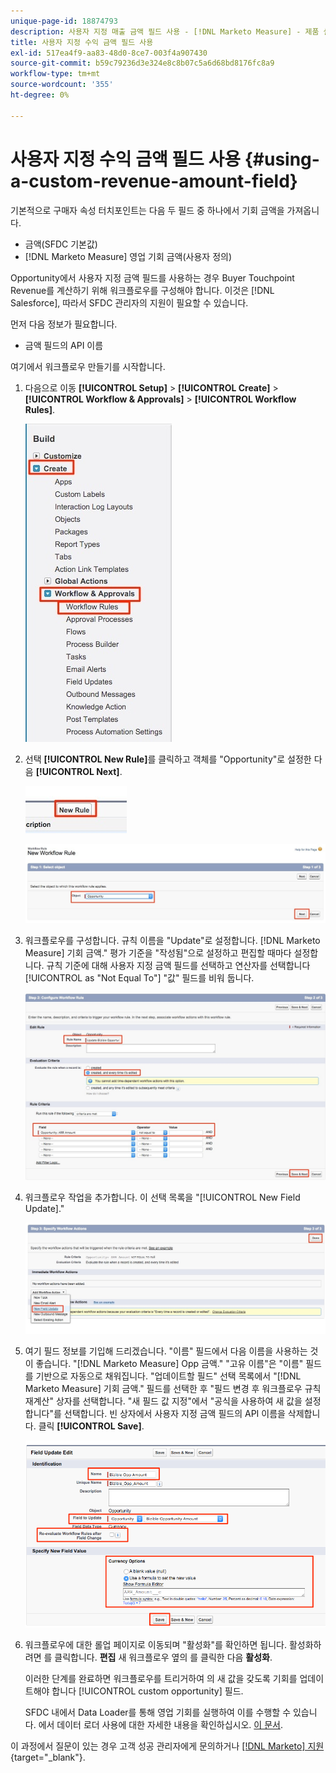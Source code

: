 ```yaml
---
unique-page-id: 18874793
description: 사용자 지정 매출 금액 필드 사용 - [!DNL Marketo Measure] - 제품 설명서
title: 사용자 지정 수익 금액 필드 사용
exl-id: 517ea4f9-aa83-48d0-8ce7-003f4a907430
source-git-commit: b59c79236d3e324e8c8b07c5a6d68bd8176fc8a9
workflow-type: tm+mt
source-wordcount: '355'
ht-degree: 0%

---
```


# 사용자 지정 수익 금액 필드 사용 {#using-a-custom-revenue-amount-field}

기본적으로 구매자 속성 터치포인트는 다음 두 필드 중 하나에서 기회 금액을 가져옵니다.

* 금액(SFDC 기본값)
* [!DNL Marketo Measure] 영업 기회 금액(사용자 정의)

Opportunity에서 사용자 지정 금액 필드를 사용하는 경우 Buyer Touchpoint Revenue를 계산하기 위해 워크플로우를 구성해야 합니다. 이것은 [!DNL Salesforce], 따라서 SFDC 관리자의 지원이 필요할 수 있습니다.

먼저 다음 정보가 필요합니다.

* 금액 필드의 API 이름

여기에서 워크플로우 만들기를 시작합니다.

1. 다음으로 이동 **[!UICONTROL Setup]** > **[!UICONTROL Create]** > **[!UICONTROL Workflow & Approvals]** > **[!UICONTROL Workflow Rules]**.

   ![](assets/1.jpg)

1. 선택 **[!UICONTROL New Rule]**&#x200B;를 클릭하고 객체를 &quot;Opportunity&quot;로 설정한 다음 **[!UICONTROL Next]**.

   ![](assets/2.jpg)

   ![](assets/3.jpg)

1. 워크플로우를 구성합니다. 규칙 이름을 &quot;Update&quot;로 설정합니다. [!DNL Marketo Measure] 기회 금액.&quot; 평가 기준을 &quot;작성됨&quot;으로 설정하고 편집할 때마다 설정합니다. 규칙 기준에 대해 사용자 지정 금액 필드를 선택하고 연산자를 선택합니다 [!UICONTROL as "Not Equal To"] &quot;값&quot; 필드를 비워 둡니다.

   ![](assets/4.jpg)

1. 워크플로우 작업을 추가합니다. 이 선택 목록을 &quot;[!UICONTROL New Field Update].&quot;

   ![](assets/5.jpg)

1. 여기 필드 정보를 기입해 드리겠습니다. &quot;이름&quot; 필드에서 다음 이름을 사용하는 것이 좋습니다. &quot;[!DNL Marketo Measure] Opp 금액.&quot; &quot;고유 이름&quot;은 &quot;이름&quot; 필드를 기반으로 자동으로 채워집니다. &quot;업데이트할 필드&quot; 선택 목록에서 &quot;[!DNL Marketo Measure] 기회 금액.&quot; 필드를 선택한 후 &quot;필드 변경 후 워크플로우 규칙 재계산&quot; 상자를 선택합니다. &quot;새 필드 값 지정&quot;에서 &quot;공식을 사용하여 새 값을 설정합니다&quot;를 선택합니다. 빈 상자에서 사용자 지정 금액 필드의 API 이름을 삭제합니다. 클릭 **[!UICONTROL Save]**.

   ![](assets/6.png)

1. 워크플로우에 대한 롤업 페이지로 이동되며 &quot;활성화&quot;를 확인하면 됩니다. 활성화하려면 를 클릭합니다. **편집** 새 워크플로우 옆의 를 클릭한 다음 **활성화**.

   이러한 단계를 완료하면 워크플로우를 트리거하여 의 새 값을 갖도록 기회를 업데이트해야 합니다 [!UICONTROL custom opportunity] 필드.

   SFDC 내에서 Data Loader를 통해 영업 기회를 실행하여 이를 수행할 수 있습니다. 에서 데이터 로더 사용에 대한 자세한 내용을 확인하십시오. [이 문서](/help/advanced-marketo-measure-features/custom-revenue-amount/using-data-loader-to-update-marketo-measure-custom-amount-field.md).

이 과정에서 질문이 있는 경우 고객 성공 관리자에게 문의하거나 [[!DNL Marketo] 지원](https://nation.marketo.com/t5/support/ct-p/Support){target=&quot;_blank&quot;}.
